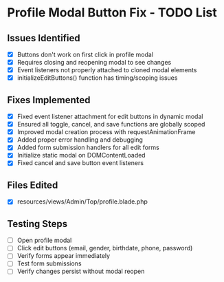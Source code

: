 # Profile Modal Button Fix - TODO List

## Issues Identified
- [x] Buttons don't work on first click in profile modal
- [x] Requires closing and reopening modal to see changes
- [x] Event listeners not properly attached to cloned modal elements
- [x] initializeEditButtons() function has timing/scoping issues

## Fixes Implemented
- [x] Fixed event listener attachment for edit buttons in dynamic modal
- [x] Ensured all toggle, cancel, and save functions are globally scoped
- [x] Improved modal creation process with requestAnimationFrame
- [x] Added proper error handling and debugging
- [x] Added form submission handlers for all edit forms
- [x] Initialize static modal on DOMContentLoaded
- [x] Fixed cancel and save button event listeners

## Files Edited
- [x] resources/views/Admin/Top/profile.blade.php

## Testing Steps
- [ ] Open profile modal
- [ ] Click edit buttons (email, gender, birthdate, phone, password)
- [ ] Verify forms appear immediately
- [ ] Test form submissions
- [ ] Verify changes persist without modal reopen
